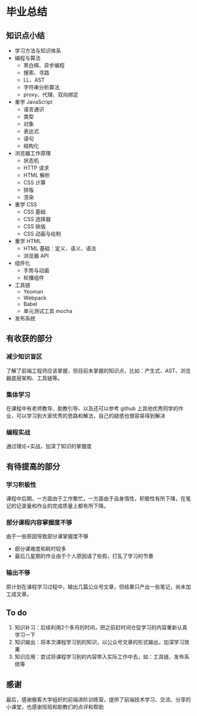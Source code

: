 # 毕业总结

## 知识点小结

- 学习方法与知识体系
- 编程与算法
  - 黑白棋、异步编程
  - 搜索、寻路
  - LL、AST
  - 字符串分析算法
  - proxy、代理、双向绑定
- 重学 JavaScript
  - 语言通识
  - 类型
  - 对象
  - 表达式
  - 语句
  - 结构化
- 浏览器工作原理
  - 状态机
  - HTTP 请求
  - HTML 解析
  - CSS 计算
  - 排版
  - 渲染
- 重学 CSS
  - CSS 基础
  - CSS 选择器
  - CSS 排版
  - CSS 动画与绘制
- 重学 HTML
  - HTML 基础：定义、语义、语法
  - 浏览器 API
- 组件化
  - 手势与动画
  - 轮播组件
- 工具链
  - Yeoman
  - Webpack
  - Babel
  - 单元测试工具 mocha
- 发布系统

## 有收获的部分

### 减少知识盲区

了解了前端工程师应该掌握，但目前未掌握的知识点，比如：产生式、AST、浏览器底层架构、工具链等。

### 集体学习

在课程中有老师教导、助教引导、以及还可以参考 github 上其他优秀同学的作业，可以学习到大家优秀的思路和解法，自己的疑惑也很容易得到解决

### 编程实战

通过理论+实战，加深了知识的掌握度

## 有待提高的部分

### 学习积极性

课程中后期，一方面由于工作繁忙，一方面由于自身惰性，积极性有所下降，在笔记的记录量和作业的完成质量上都有所下降。

### 部分课程内容掌握度不够

由于一些原因导致部分课掌握度不够

- 部分课难度和耗时较多
- 最后几星期的作业由于个人原因请了些假，打乱了学习的节奏

### 输出不够

原计划在课程学习过程中，输出几篇公众号文章，但结果只产出一些笔记，尚未加工成文章。

## To do

1. 知识补习：后续利用2个多月的时间，把之前赶时间仓促学习的内容重新认真学习一下
2. 知识输出：将本次课程学习到的知识，以公众号文章的形式输出，加深学习效果
3. 知识应用：尝试将课程学习到的内容带入实际工作中去，如：工具链、发布系统等

## 感谢

最后，感谢极客大学组织的前端进阶训练营，提供了前端技术学习、交流、分享的小课堂，也感谢班班和助教们的点评和帮助
